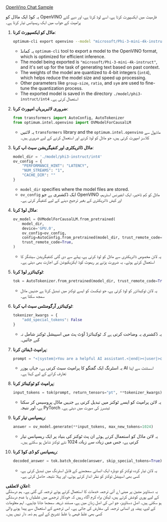 [OpenVino Chat Sample](../../../../../../code/06.E2E/E2E_OpenVino_Chat_Phi3-instruct.ipynb)

یہ کوڈ ایک ماڈل کو OpenVINO فارمیٹ میں ایکسپورٹ کرتا ہے، اسے لوڈ کرتا ہے، اور دیے گئے پرامپٹ کے جواب میں ایک ریسپانس تیار کرتا ہے۔

1. **ماڈل کو ایکسپورٹ کرنا**:
   ```bash
   optimum-cli export openvino --model "microsoft/Phi-3-mini-4k-instruct" --task text-generation-with-past --weight-format int4 --group-size 128 --ratio 0.6 --sym --trust-remote-code ./model/phi3-instruct/int4
   ```
   - یہ کمانڈ `optimum-cli` tool to export a model to the OpenVINO format, which is optimized for efficient inference.
   - The model being exported is `"microsoft/Phi-3-mini-4k-instruct"`, and it's set up for the task of generating text based on past context.
   - The weights of the model are quantized to 4-bit integers (`int4`), which helps reduce the model size and speed up processing.
   - Other parameters like `group-size`, `ratio`, and `sym` are used to fine-tune the quantization process.
   - The exported model is saved in the directory `./model/phi3-instruct/int4` استعمال کرتی ہے۔

2. **ضروری لائبریریاں امپورٹ کرنا**:
   ```python
   from transformers import AutoConfig, AutoTokenizer
   from optimum.intel.openvino import OVModelForCausalLM
   ```
   - یہ لائنیں `transformers` library and the `optimum.intel.openvino` ماڈیول سے کلاسز امپورٹ کرتی ہیں، جو ماڈل کو لوڈ کرنے اور استعمال کرنے کے لیے ضروری ہیں۔

3. **ماڈل ڈائریکٹری اور کنفیگریشن سیٹ اپ کرنا**:
   ```python
   model_dir = './model/phi3-instruct/int4'
   ov_config = {
       "PERFORMANCE_HINT": "LATENCY",
       "NUM_STREAMS": "1",
       "CACHE_DIR": ""
   }
   ```
   - `model_dir` specifies where the model files are stored.
   - `ov_config` ایک ڈکشنری ہے جو OpenVINO ماڈل کو کم تاخیر، ایک انفیرنس اسٹریم، اور کیش ڈائریکٹری کے بغیر ترجیح دینے کے لیے کنفیگر کرتی ہے۔

4. **ماڈل لوڈ کرنا**:
   ```python
   ov_model = OVModelForCausalLM.from_pretrained(
       model_dir,
       device='GPU.0',
       ov_config=ov_config,
       config=AutoConfig.from_pretrained(model_dir, trust_remote_code=True),
       trust_remote_code=True,
   )
   ```
   - یہ لائن مخصوص ڈائریکٹری سے ماڈل کو لوڈ کرتی ہے، پہلے سے دی گئی کنفیگریشن سیٹنگز کا استعمال کرتے ہوئے۔ یہ ضرورت پڑنے پر ریموٹ کوڈ ایکزیکیوشن کی اجازت بھی دیتی ہے۔

5. **ٹوکینائزر لوڈ کرنا**:
   ```python
   tok = AutoTokenizer.from_pretrained(model_dir, trust_remote_code=True)
   ```
   - یہ لائن ٹوکینائزر کو لوڈ کرتی ہے، جو ٹیکسٹ کو ایسے ٹوکنز میں تبدیل کرتا ہے جنہیں ماڈل سمجھ سکتا ہے۔

6. **ٹوکینائزر آرگومنٹس سیٹ اپ کرنا**:
   ```python
   tokenizer_kwargs = {
       "add_special_tokens": False
   }
   ```
   - یہ ڈکشنری یہ وضاحت کرتی ہے کہ ٹوکینائزڈ آؤٹ پٹ میں اسپیشل ٹوکنز شامل نہ کیے جائیں۔

7. **پرامپٹ ڈیفائن کرنا**:
   ```python
   prompt = "<|system|>You are a helpful AI assistant.<|end|><|user|>can you introduce yourself?<|end|><|assistant|>"
   ```
   - یہ اسٹرنگ ایک گفتگو کا پرامپٹ سیٹ کرتی ہے، جہاں یوزر AI اسسٹنٹ سے اپنا تعارف کرانے کے لیے کہتا ہے۔

8. **پرامپٹ کو ٹوکینائز کرنا**:
   ```python
   input_tokens = tok(prompt, return_tensors="pt", **tokenizer_kwargs)
   ```
   - یہ لائن پرامپٹ کو ایسے ٹوکنز میں تبدیل کرتی ہے جنہیں ماڈل پروسیس کر سکتا ہے، اور نتیجہ PyTorch ٹینسرز کی صورت میں دیتی ہے۔

9. **ریسپانس تیار کرنا**:
   ```python
   answer = ov_model.generate(**input_tokens, max_new_tokens=1024)
   ```
   - یہ لائن ماڈل کو استعمال کرتے ہوئے ان پٹ ٹوکنز کی بنیاد پر ایک ریسپانس تیار کرتی ہے، جس میں زیادہ سے زیادہ 1024 نئے ٹوکنز شامل ہو سکتے ہیں۔

10. **ریسپانس کو ڈی کوڈ کرنا**:
    ```python
    decoded_answer = tok.batch_decode(answer, skip_special_tokens=True)[0]
    ```
    - یہ لائن تیار کردہ ٹوکنز کو دوبارہ ایک انسانی سمجھنے کے قابل اسٹرنگ میں تبدیل کرتی ہے، کسی بھی اسپیشل ٹوکنز کو نظر انداز کرتے ہوئے، اور پہلا نتیجہ حاصل کرتی ہے۔

**اعلانِ لاتعلقی**:  
یہ دستاویز مشین پر مبنی اے آئی ترجمہ خدمات کا استعمال کرتے ہوئے ترجمہ کی گئی ہے۔ ہم درستگی کے لیے پوری کوشش کرتے ہیں، لیکن براہ کرم آگاہ رہیں کہ خودکار ترجمے میں غلطیاں یا عدم درستگی ہو سکتی ہیں۔ اصل دستاویز، جو اس کی اصل زبان میں ہے، مستند ذریعہ سمجھا جانا چاہیے۔ اہم معلومات کے لیے، پیشہ ور انسانی ترجمہ کی سفارش کی جاتی ہے۔ اس ترجمے کے استعمال سے پیدا ہونے والی کسی بھی غلط فہمی یا غلط تشریح کے لیے ہم ذمہ دار نہیں ہیں۔